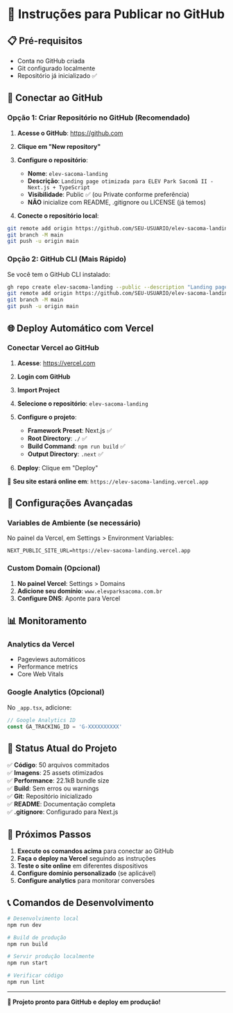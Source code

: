 # 🚀 Instruções para Publicar no GitHub

## 📋 **Pré-requisitos**
- Conta no GitHub criada
- Git configurado localmente
- Repositório já inicializado ✅

## 🔗 **Conectar ao GitHub**

### **Opção 1: Criar Repositório no GitHub (Recomendado)**

1. **Acesse o GitHub**: https://github.com
2. **Clique em "New repository"**
3. **Configure o repositório**:
   - **Nome**: `elev-sacoma-landing`
   - **Descrição**: `Landing page otimizada para ELEV Park Sacomã II - Next.js + TypeScript`
   - **Visibilidade**: Public ✅ (ou Private conforme preferência)
   - **NÃO** inicialize com README, .gitignore ou LICENSE (já temos)

4. **Conecte o repositório local**:
```bash
git remote add origin https://github.com/SEU-USUARIO/elev-sacoma-landing.git
git branch -M main
git push -u origin main
```

### **Opção 2: GitHub CLI (Mais Rápido)**

Se você tem o GitHub CLI instalado:
```bash
gh repo create elev-sacoma-landing --public --description "Landing page otimizada para ELEV Park Sacomã II - Next.js + TypeScript"
git remote add origin https://github.com/SEU-USUARIO/elev-sacoma-landing.git
git branch -M main
git push -u origin main
```

## 🌐 **Deploy Automático com Vercel**

### **Conectar Vercel ao GitHub**

1. **Acesse**: https://vercel.com
2. **Login com GitHub**
3. **Import Project**
4. **Selecione o repositório**: `elev-sacoma-landing`
5. **Configure o projeto**:
   - **Framework Preset**: Next.js ✅
   - **Root Directory**: `./` ✅
   - **Build Command**: `npm run build` ✅
   - **Output Directory**: `.next` ✅

6. **Deploy**: Clique em "Deploy"

🎉 **Seu site estará online em**: `https://elev-sacoma-landing.vercel.app`

## 🔧 **Configurações Avançadas**

### **Variables de Ambiente (se necessário)**
No painel da Vercel, em Settings > Environment Variables:
```
NEXT_PUBLIC_SITE_URL=https://elev-sacoma-landing.vercel.app
```

### **Custom Domain (Opcional)**
1. **No painel Vercel**: Settings > Domains
2. **Adicione seu domínio**: `www.elevparksacoma.com.br`
3. **Configure DNS**: Aponte para Vercel

## 📊 **Monitoramento**

### **Analytics da Vercel**
- Pageviews automáticos
- Performance metrics
- Core Web Vitals

### **Google Analytics (Opcional)**
No `_app.tsx`, adicione:
```typescript
// Google Analytics ID
const GA_TRACKING_ID = 'G-XXXXXXXXXX'
```

## 🚀 **Status Atual do Projeto**

✅ **Código**: 50 arquivos commitados  
✅ **Imagens**: 25 assets otimizados  
✅ **Performance**: 22.1kB bundle size  
✅ **Build**: Sem erros ou warnings  
✅ **Git**: Repositório inicializado  
✅ **README**: Documentação completa  
✅ **.gitignore**: Configurado para Next.js  

## 🎯 **Próximos Passos**

1. **Execute os comandos acima** para conectar ao GitHub
2. **Faça o deploy na Vercel** seguindo as instruções
3. **Teste o site online** em diferentes dispositivos
4. **Configure domínio personalizado** (se aplicável)
5. **Configure analytics** para monitorar conversões

## 📞 **Comandos de Desenvolvimento**

```bash
# Desenvolvimento local
npm run dev

# Build de produção
npm run build

# Servir produção localmente
npm run start

# Verificar código
npm run lint
```

---

**🎉 Projeto pronto para GitHub e deploy em produção!**
